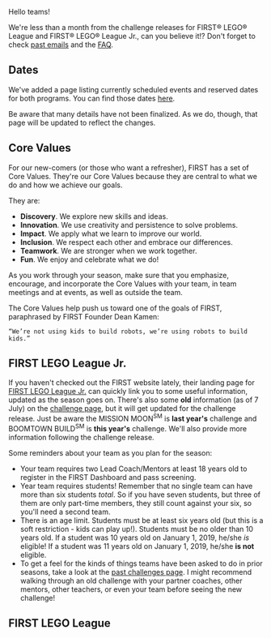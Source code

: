 Hello teams!

We're less than a month from the challenge releases for FIRST&reg; LEGO&reg; League and FIRST&reg; LEGO&reg; League Jr., can you believe it!? Don't forget to check [past emails]() and the [FAQ]().

## Dates

We've added a page listing currently scheduled events and reserved dates for both programs. You can find those dates [here]().

Be aware that many details have not been finalized. As we do, though, that page will be updated to reflect the changes.

## Core Values

For our new-comers (or those who want a refresher), FIRST has a set of Core Values. They're our Core Values because they are central to what we do and how we achieve our goals.

They are:
- **Discovery**. We explore new skills and ideas.
- **Innovation**. We use creativity and persistence to solve problems.
- **Impact**. We apply what we learn to improve our world.
- **Inclusion**. We respect each other and embrace our differences.
- **Teamwork**. We are stronger when we work together.
- **Fun**. We enjoy and celebrate what we do!

As you work through your season, make sure that you emphasize, encourage, and incorporate the Core Values with your team, in team meetings and at events, as well as outside the team.

The Core Values help push us toward one of the goals of FIRST, paraphrased by FIRST Founder Dean Kamen:
    
    “We’re not using kids to build robots, we’re using robots to build kids.”

## FIRST LEGO League Jr.

If you haven't checked out the FIRST website lately, their landing page for [FIRST LEGO League Jr.](https://www.firstinspires.org/robotics/flljr) can quickly link you to some useful information, updated as the season goes on. There's also some **old** information (as of 7 July) on the [challenge page](http://www.juniorfirstlegoleague.org/challenge), but it will get updated for the challenge release. Just be aware the MISSION MOON<sup>SM</sup> is **last year's** challenge and BOOMTOWN BUILD<sup>SM</sup> is **this year's** challenge. We'll also provide more information following the challenge release.

Some reminders about your team as you plan for the season:
- Your team requires two Lead Coach/Mentors at least 18 years old to register in the FIRST Dashboard and pass screening.
- Year team requires students! Remember that no single team can have more than six students *total*. So if you have seven students, but three of them are only part-time members, they still count against your six, so you'll need a second team.
- There is an age limit. Students must be at least six years old (but this is a soft restriction - kids can play up!). Students must be no older than 10 years old. If a student was 10 years old on January 1, 2019, he/she *is* eligible! If a student was 11 years old on January 1, 2019, he/she **is not** eligible.
- To get a feel for the kinds of things teams have been asked to do in prior seasons, take a look at the [past challenges page](http://www.juniorfirstlegoleague.org/past-challenges). I might recommend walking through an old challenge with your partner coaches, other mentors, other teachers, or even your team before seeing the new challenge!

## FIRST LEGO League


